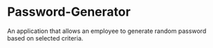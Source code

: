 # Password-Generator
An application that allows an employee to generate random password based on selected criteria.
